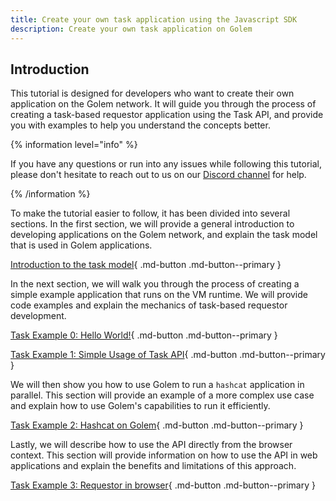 ```yaml
---
title: Create your own task application using the Javascript SDK
description: Create your own task application on Golem
---
```


## Introduction

This tutorial is designed for developers who want to create their own application on the Golem network.
It will guide you through the process of creating a task-based requestor application using the Task API, and provide you with examples to help you understand the concepts better.

{% information level="info" %}

If you have any questions or run into any issues while following this tutorial, please don't hesitate to reach out to us on our [Discord channel](https://chat.golem.network/) for help.

{% /information %}

To make the tutorial easier to follow, it has been divided into several sections. In the first section, we will provide a general introduction to developing applications on the Golem network, and explain the task model that is used in Golem applications.

[Introduction to the task model](high-level/task-model.md){ .md-button .md-button--primary }

In the next section, we will walk you through the process of creating a simple example application that runs on the VM runtime. We will provide code examples and explain the mechanics of task-based requestor development.

[Task Example 0: Hello World!](examples/hello.md){ .md-button .md-button--primary }

[Task Example 1: Simple Usage of Task API](examples/simple.md){ .md-button .md-button--primary }

We will then show you how to use Golem to run a `hashcat` application in parallel. This section will provide an example of a more complex use case and explain how to use Golem's capabilities to run it efficiently.

[Task Example 2: Hashcat on Golem](examples/hashcat.md){ .md-button .md-button--primary }

Lastly, we will describe how to use the API directly from the browser context. This section will provide information on how to use the API in web applications and explain the benefits and limitations of this approach.

[Task Example 3: Requestor in browser](examples/web.md){ .md-button .md-button--primary }

